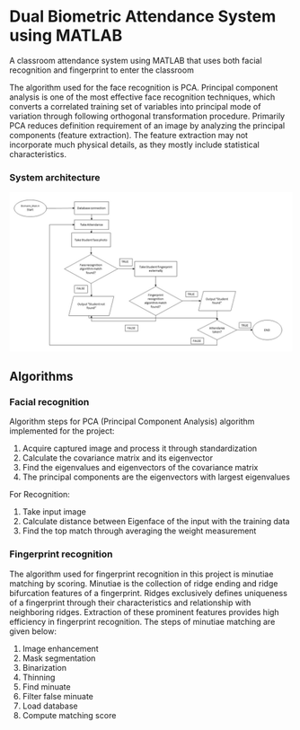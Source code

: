 # Dual Biometric Attendance System using MATLAB
A classroom attendance system using MATLAB that uses both facial recognition and fingerprint to enter the classroom

The algorithm used for the face recognition is PCA. Principal component analysis is one of the most effective face recognition techniques, which converts a correlated training set of variables into principal mode of variation through following orthogonal transformation procedure. Primarily PCA reduces definition requirement of an image by analyzing the principal components (feature extraction). The feature extraction may not incorporate much physical details, as they mostly include statistical characteristics. 

### System architecture
![Dual biometric attendance system](architecture.jpg? "Flow chart of the working process")

## Algorithms
### Facial recognition
Algorithm steps for PCA (Principal Component Analysis) algorithm implemented for the project:
1.	Acquire captured image and process it through standardization
2.	Calculate the covariance matrix and its eigenvector
3.	Find the eigenvalues and eigenvectors of the covariance matrix 
4.	The principal components are the eigenvectors with largest eigenvalues

For Recognition:
1.	Take input image
2.	Calculate distance between Eigenface of the input with the training data
3.	Find the top match through averaging the weight measurement

### Fingerprint recognition
The algorithm used for fingerprint recognition in this project is minutiae matching by scoring. Minutiae is the collection of ridge ending and ridge bifurcation features of a fingerprint. Ridges exclusively defines uniqueness of a fingerprint through their characteristics and relationship with neighboring ridges.  Extraction of these prominent features provides high efficiency in fingerprint recognition.
The steps of minutiae matching are given below:
1.	Image enhancement
2.	Mask segmentation
3.	Binarization
4.	Thinning
5.	Find minuate
6.	Filter false minuate
7.	Load database
8.	Compute matching score

